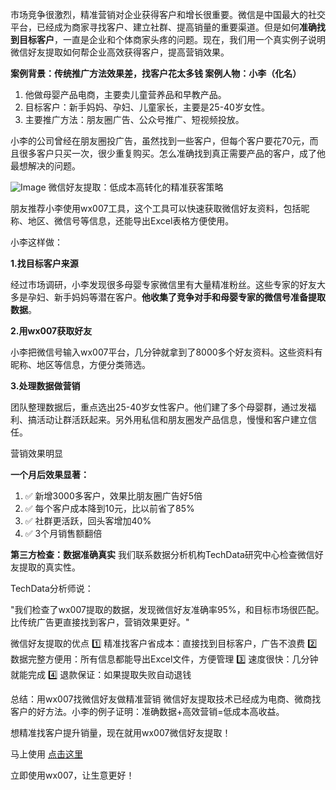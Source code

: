 市场竞争很激烈，精准营销对企业获得客户和增长很重要。微信是中国最大的社交平台，已经成为商家寻找客户、建立社群、提高销量的重要渠道。但是如何**准确找到目标客户**，一直是企业和个体商家头疼的问题。现在，我们用一个真实例子说明微信好友提取如何帮企业高效获得客户，提高营销效果。

**案例背景：传统推广方法效果差，找客户花太多钱
案例人物：小李（化名）**

1. 他做母婴产品电商，主要卖儿童营养品和早教产品。
2. 目标客户：新手妈妈、孕妇、儿童家长，主要是25-40岁女性。
3. 主要推广方法：朋友圈广告、公众号推广、短视频投放。

小李的公司曾经在朋友圈投广告，虽然找到一些客户，但每个客户要花70元，而且很多客户只买一次，很少重复购买。怎么准确找到真正需要产品的客户，成了他最想解决的问题。

![Image](https://github.com/user-attachments/assets/874fdc63-6afe-400f-a800-91e85171e1e6)
微信好友提取：低成本高转化的精准获客策略

朋友推荐小李使用wx007工具，这个工具可以快速获取微信好友资料，包括昵称、地区、微信号等信息，还能导出Excel表格方便使用。

小李这样做：

**1.找目标客户来源**

经过市场调研，小李发现很多母婴专家微信里有大量精准粉丝。这些专家的好友大多是孕妇、新手妈妈等潜在客户。**他收集了竞争对手和母婴专家的微信号准备提取数据**。

**2.用wx007获取好友**

小李把微信号输入wx007平台，几分钟就拿到了8000多个好友资料。这些资料有昵称、地区等信息，方便分类筛选。

**3.处理数据做营销**

团队整理数据后，重点选出25-40岁女性客户。他们建了多个母婴群，通过发福利、搞活动让群活跃起来。另外用私信和朋友圈发产品信息，慢慢和客户建立信任。

营销效果明显

**一个月后效果显著：**

1. ✅ 新增3000多客户，效果比朋友圈广告好5倍
2. ✅ 每个客户成本降到10元，比以前省了85%
3. ✅ 社群更活跃，回头客增加40%
4. ✅ 3个月销售额翻倍

**第三方检查：数据准确真实**
我们联系数据分析机构TechData研究中心检查微信好友提取的真实性。

TechData分析师说：

"我们检查了wx007提取的数据，发现微信好友准确率95%，和目标市场很匹配。比传统广告更直接找到客户，营销效果更好。"

微信好友提取的优点
1️⃣ 精准找客户省成本：直接找到目标客户，广告不浪费
2️⃣ 数据完整方便用：所有信息都能导出Excel文件，方便管理
3️⃣ 速度很快：几分钟就能完成
4️⃣ 退款保证：如果提取失败自动退钱

总结：用wx007找微信好友做精准营销
微信好友提取技术已经成为电商、微商找客户的好方法。小李的例子证明：准确数据+高效营销=低成本高收益。

想精准找客户提升销量，现在就用wx007微信好友提取！

马上使用 [点击这里](https://www.wx007.xyz/app)

立即使用wx007，让生意更好！
